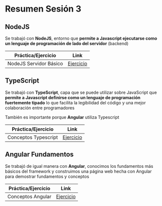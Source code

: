# Resumen Sesión 3

## NodeJS
Se trabajó con **NodeJS**, entorno que **permite a Javascript ejecutarse como un lenguaje de programación de lado del servidor** (backend)

| Práctica/Ejercicio     | Link                                    |
| -------------------    | --------------------------------------- |
| NodeJS Servidor Básico | [Ejercicio](sesion-3/1-nodejs) |

## TypeScript
Se trabajó con **TypeScript**, capa que se puede utilizar sobre JavaScript que **permite a Javascript definirse como un lenguaje de programación fuertemente tipado** lo que facilita la legibilidad del código y una mejor colaboración entre programadores

También es importante porque **Angular** utiliza Typescript

| Práctica/Ejercicio     | Link                                        |
| -------------------    | ------------------------------------------- |
| Conceptos Typescript   | [Ejercicio](sesion-3/2-typescript) |

## Angular Fundamentos
Se trabajó de igual manera con **Angular**, conocimos los fundamentos más básicos del framework y construimos una página web hecha con Angular para demostrar fundamentos y conceptos 

| Práctica/Ejercicio     | Link                                        |
| -------------------    | ------------------------------------------- |
| Conceptos Angular      | [Ejercicio](sesion-3/3-angular) |